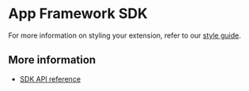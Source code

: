 # App Framework SDK


For more information on styling your extension, refer to our [style guide](https://www.contentstack.com/docs/extensions/style-guide/).

## More information
- [SDK API reference](./docs/api.md)